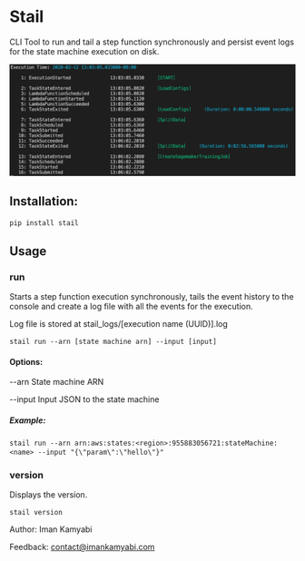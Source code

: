 # Stail
CLI Tool to run and tail a step function synchronously and persist event logs for the state machine execution on disk.

![Screenshot](https://raw.githubusercontent.com/imankamyabi/stail/master/images/console-screenshot.png)


## Installation:
```shell
pip install stail
```

## Usage

### run
Starts a step function execution synchronously, tails the event history to the console and create a log file with all the events for the execution.

Log file is stored at stail_logs/[execution name (UUID)].log 

```shell
stail run --arn [state machine arn] --input [input]
```
#### Options:
  --arn  State machine ARN
   
  --input Input JSON to the state machine

##### Example:
```shell
stail run --arn arn:aws:states:<region>:955883056721:stateMachine:<name> --input "{\"param\":\"hello\"}"
```

### version
Displays the version.
```shell
stail version
```

Author: Iman Kamyabi
 
Feedback: contact@imankamyabi.com